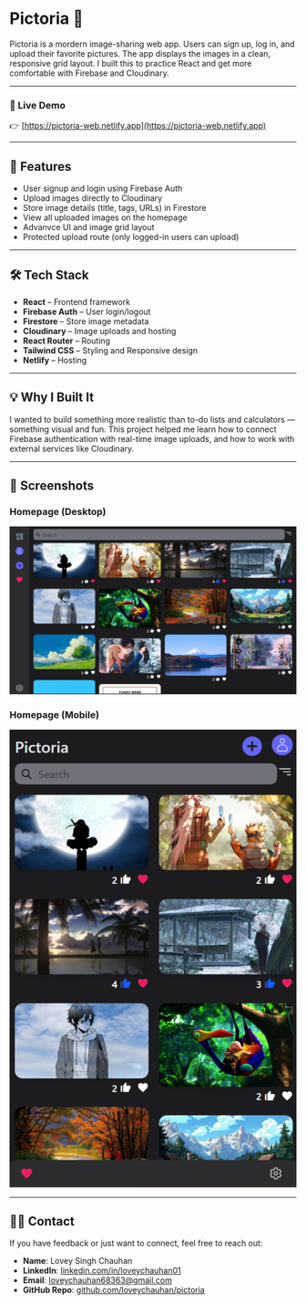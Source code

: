 # Pictoria 🎨

Pictoria is a mordern image-sharing web app. Users can sign up, log in, and upload their favorite pictures. The app displays the images in a clean, responsive grid layout. I built this to practice React and get more comfortable with Firebase and Cloudinary.

---

### 🔗 Live Demo

👉 [https://pictoria-web.netlify.app](https://pictoria-web.netlify.app)

---

## 🚀 Features

- User signup and login using Firebase Auth
- Upload images directly to Cloudinary
- Store image details (title, tags, URLs) in Firestore
- View all uploaded images on the homepage
- Advanvce UI and image grid layout
- Protected upload route (only logged-in users can upload)

---

## 🛠 Tech Stack

- **React** – Frontend framework
- **Firebase Auth** – User login/logout
- **Firestore** – Store image metadata
- **Cloudinary** – Image uploads and hosting
- **React Router** – Routing
- **Tailwind CSS** – Styling and Responsive design
- **Netlify** – Hosting

---

## 💡 Why I Built It

I wanted to build something more realistic than to-do lists and calculators — something visual and fun. This project helped me learn how to connect Firebase authentication with real-time image uploads, and how to work with external services like Cloudinary.

---

## 📸 Screenshots

### Homepage (Desktop)

![Homepage](src/assets/homepage.png)

### Homepage (Mobile)

![Homepage Mobile](src/assets/homepageMobile.png)

---

## 🙋‍♂️ Contact

If you have feedback or just want to connect, feel free to reach out:

- **Name**: Lovey Singh Chauhan
- **LinkedIn**: [linkedin.com/in/loveychauhan01](https://www.linkedin.com/in/loveychauhan01)
- **Email**: loveychauhan68363@gmail.com
- **GitHub Repo**: [github.com/loveychauhan/pictoria](https://github.com/loveychauhan/pictoria)
